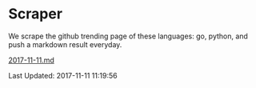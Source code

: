 # Scraper

We scrape the github trending page of these languages: go, python, and push a markdown result everyday.

[2017-11-11.md](https://github.com/borays/Scraper/blob/master/2017-11-11.md)

Last Updated: 2017-11-11 11:19:56